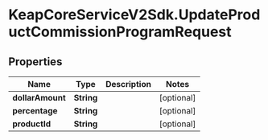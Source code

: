 # KeapCoreServiceV2Sdk.UpdateProductCommissionProgramRequest

## Properties

Name | Type | Description | Notes
------------ | ------------- | ------------- | -------------
**dollarAmount** | **String** |  | [optional] 
**percentage** | **String** |  | [optional] 
**productId** | **String** |  | [optional] 


